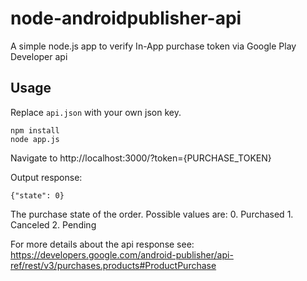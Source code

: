 # node-androidpublisher-api
A simple node.js app to verify In-App purchase token via Google Play Developer api


## Usage
Replace `api.json` with your own json key.

```
npm install
node app.js
```

Navigate to http://localhost:3000/?token={PURCHASE_TOKEN}

Output response:
```
{"state": 0}
```

The purchase state of the order. Possible values are: 0. Purchased 1. Canceled 2. Pending

For more details about the api response see: https://developers.google.com/android-publisher/api-ref/rest/v3/purchases.products#ProductPurchase
